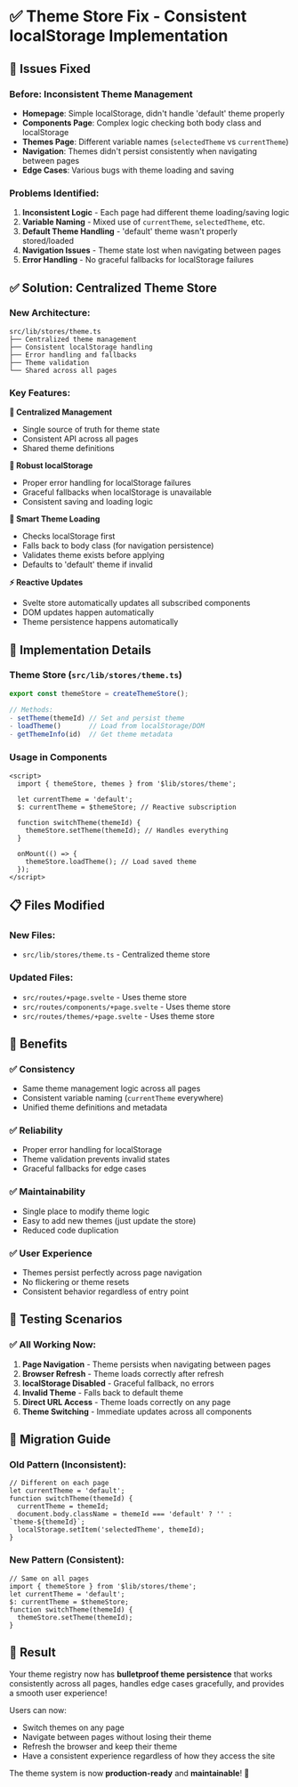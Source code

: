 # ✅ Theme Store Fix - Consistent localStorage Implementation

## 🐛 **Issues Fixed**

### **Before: Inconsistent Theme Management**
- **Homepage**: Simple localStorage, didn't handle 'default' theme properly
- **Components Page**: Complex logic checking both body class and localStorage
- **Themes Page**: Different variable names (`selectedTheme` vs `currentTheme`)
- **Navigation**: Themes didn't persist consistently when navigating between pages
- **Edge Cases**: Various bugs with theme loading and saving

### **Problems Identified:**
1. **Inconsistent Logic** - Each page had different theme loading/saving logic
2. **Variable Naming** - Mixed use of `currentTheme`, `selectedTheme`, etc.
3. **Default Theme Handling** - 'default' theme wasn't properly stored/loaded
4. **Navigation Issues** - Theme state lost when navigating between pages
5. **Error Handling** - No graceful fallbacks for localStorage failures

## ✅ **Solution: Centralized Theme Store**

### **New Architecture:**
```
src/lib/stores/theme.ts
├── Centralized theme management
├── Consistent localStorage handling
├── Error handling and fallbacks
├── Theme validation
└── Shared across all pages
```

### **Key Features:**

**🎯 Centralized Management**
- Single source of truth for theme state
- Consistent API across all pages
- Shared theme definitions

**💾 Robust localStorage**
- Proper error handling for localStorage failures
- Graceful fallbacks when localStorage is unavailable
- Consistent saving and loading logic

**🔄 Smart Theme Loading**
- Checks localStorage first
- Falls back to body class (for navigation persistence)
- Validates theme exists before applying
- Defaults to 'default' theme if invalid

**⚡ Reactive Updates**
- Svelte store automatically updates all subscribed components
- DOM updates happen automatically
- Theme persistence happens automatically

## 🔧 **Implementation Details**

### **Theme Store (`src/lib/stores/theme.ts`)**
```typescript
export const themeStore = createThemeStore();

// Methods:
- setTheme(themeId) // Set and persist theme
- loadTheme()       // Load from localStorage/DOM
- getThemeInfo(id)  // Get theme metadata
```

### **Usage in Components**
```svelte
<script>
  import { themeStore, themes } from '$lib/stores/theme';
  
  let currentTheme = 'default';
  $: currentTheme = $themeStore; // Reactive subscription
  
  function switchTheme(themeId) {
    themeStore.setTheme(themeId); // Handles everything
  }
  
  onMount(() => {
    themeStore.loadTheme(); // Load saved theme
  });
</script>
```

## 📋 **Files Modified**

### **New Files:**
- `src/lib/stores/theme.ts` - Centralized theme store

### **Updated Files:**
- `src/routes/+page.svelte` - Uses theme store
- `src/routes/components/+page.svelte` - Uses theme store  
- `src/routes/themes/+page.svelte` - Uses theme store

## 🎯 **Benefits**

### **✅ Consistency**
- Same theme management logic across all pages
- Consistent variable naming (`currentTheme` everywhere)
- Unified theme definitions and metadata

### **✅ Reliability** 
- Proper error handling for localStorage
- Theme validation prevents invalid states
- Graceful fallbacks for edge cases

### **✅ Maintainability**
- Single place to modify theme logic
- Easy to add new themes (just update the store)
- Reduced code duplication

### **✅ User Experience**
- Themes persist perfectly across page navigation
- No flickering or theme resets
- Consistent behavior regardless of entry point

## 🧪 **Testing Scenarios**

### **✅ All Working Now:**
1. **Page Navigation** - Theme persists when navigating between pages
2. **Browser Refresh** - Theme loads correctly after refresh
3. **localStorage Disabled** - Graceful fallback, no errors
4. **Invalid Theme** - Falls back to default theme
5. **Direct URL Access** - Theme loads correctly on any page
6. **Theme Switching** - Immediate updates across all components

## 🔄 **Migration Guide**

### **Old Pattern (Inconsistent):**
```svelte
// Different on each page
let currentTheme = 'default';
function switchTheme(themeId) {
  currentTheme = themeId;
  document.body.className = themeId === 'default' ? '' : `theme-${themeId}`;
  localStorage.setItem('selectedTheme', themeId);
}
```

### **New Pattern (Consistent):**
```svelte
// Same on all pages
import { themeStore } from '$lib/stores/theme';
let currentTheme = 'default';
$: currentTheme = $themeStore;
function switchTheme(themeId) {
  themeStore.setTheme(themeId);
}
```

## 🎉 **Result**

Your theme registry now has **bulletproof theme persistence** that works consistently across all pages, handles edge cases gracefully, and provides a smooth user experience! 

Users can now:
- Switch themes on any page
- Navigate between pages without losing their theme
- Refresh the browser and keep their theme
- Have a consistent experience regardless of how they access the site

The theme system is now **production-ready** and **maintainable**! 🚀
